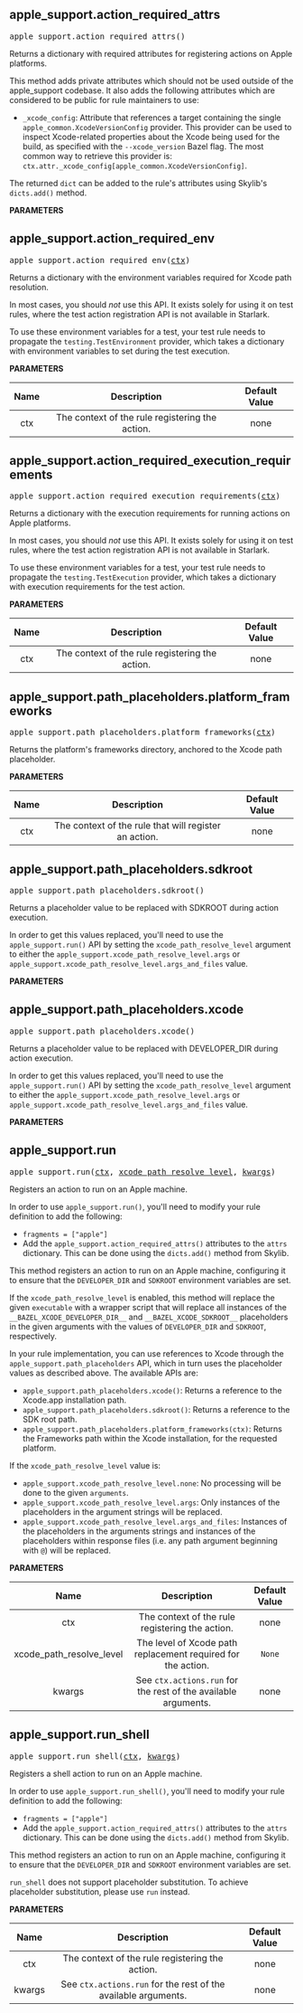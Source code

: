 <!-- Generated with Stardoc: http://skydoc.bazel.build -->

<a name="#apple_support.action_required_attrs"></a>

## apple_support.action_required_attrs

<pre>
apple_support.action_required_attrs()
</pre>

Returns a dictionary with required attributes for registering actions on Apple platforms.

This method adds private attributes which should not be used outside of the apple_support
codebase. It also adds the following attributes which are considered to be public for rule
maintainers to use:

 * `_xcode_config`: Attribute that references a target containing the single
   `apple_common.XcodeVersionConfig` provider. This provider can be used to inspect Xcode-related
   properties about the Xcode being used for the build, as specified with the `--xcode_version`
   Bazel flag. The most common way to retrieve this provider is:
   `ctx.attr._xcode_config[apple_common.XcodeVersionConfig]`.

The returned `dict` can be added to the rule's attributes using Skylib's `dicts.add()` method.


**PARAMETERS**



<a name="#apple_support.action_required_env"></a>

## apple_support.action_required_env

<pre>
apple_support.action_required_env(<a href="#apple_support.action_required_env-ctx">ctx</a>)
</pre>

Returns a dictionary with the environment variables required for Xcode path resolution.

In most cases, you should _not_ use this API. It exists solely for using it on test rules,
where the test action registration API is not available in Starlark.

To use these environment variables for a test, your test rule needs to propagate the
`testing.TestEnvironment` provider, which takes a dictionary with environment variables to set
during the test execution.


**PARAMETERS**


| Name  | Description | Default Value |
| :-------------: | :-------------: | :-------------: |
| ctx |  The context of the rule registering the action.   |  none |


<a name="#apple_support.action_required_execution_requirements"></a>

## apple_support.action_required_execution_requirements

<pre>
apple_support.action_required_execution_requirements(<a href="#apple_support.action_required_execution_requirements-ctx">ctx</a>)
</pre>

Returns a dictionary with the execution requirements for running actions on Apple platforms.

In most cases, you should _not_ use this API. It exists solely for using it on test rules,
where the test action registration API is not available in Starlark.

To use these environment variables for a test, your test rule needs to propagate the
`testing.TestExecution` provider, which takes a dictionary with execution requirements for the
test action.


**PARAMETERS**


| Name  | Description | Default Value |
| :-------------: | :-------------: | :-------------: |
| ctx |  The context of the rule registering the action.   |  none |


<a name="#apple_support.path_placeholders.platform_frameworks"></a>

## apple_support.path_placeholders.platform_frameworks

<pre>
apple_support.path_placeholders.platform_frameworks(<a href="#apple_support.path_placeholders.platform_frameworks-ctx">ctx</a>)
</pre>

Returns the platform's frameworks directory, anchored to the Xcode path placeholder.

**PARAMETERS**


| Name  | Description | Default Value |
| :-------------: | :-------------: | :-------------: |
| ctx |  The context of the rule that will register an action.   |  none |


<a name="#apple_support.path_placeholders.sdkroot"></a>

## apple_support.path_placeholders.sdkroot

<pre>
apple_support.path_placeholders.sdkroot()
</pre>

Returns a placeholder value to be replaced with SDKROOT during action execution.

In order to get this values replaced, you'll need to use the `apple_support.run()` API by
setting the `xcode_path_resolve_level` argument to either the
`apple_support.xcode_path_resolve_level.args` or
`apple_support.xcode_path_resolve_level.args_and_files` value.


**PARAMETERS**



<a name="#apple_support.path_placeholders.xcode"></a>

## apple_support.path_placeholders.xcode

<pre>
apple_support.path_placeholders.xcode()
</pre>

Returns a placeholder value to be replaced with DEVELOPER_DIR during action execution.

In order to get this values replaced, you'll need to use the `apple_support.run()` API by
setting the `xcode_path_resolve_level` argument to either the
`apple_support.xcode_path_resolve_level.args` or
`apple_support.xcode_path_resolve_level.args_and_files` value.


**PARAMETERS**



<a name="#apple_support.run"></a>

## apple_support.run

<pre>
apple_support.run(<a href="#apple_support.run-ctx">ctx</a>, <a href="#apple_support.run-xcode_path_resolve_level">xcode_path_resolve_level</a>, <a href="#apple_support.run-kwargs">kwargs</a>)
</pre>

Registers an action to run on an Apple machine.

In order to use `apple_support.run()`, you'll need to modify your rule definition to add the
following:

  * `fragments = ["apple"]`
  * Add the `apple_support.action_required_attrs()` attributes to the `attrs` dictionary. This
    can be done using the `dicts.add()` method from Skylib.

This method registers an action to run on an Apple machine, configuring it to ensure that the
`DEVELOPER_DIR` and `SDKROOT` environment variables are set.

If the `xcode_path_resolve_level` is enabled, this method will replace the given `executable`
with a wrapper script that will replace all instances of the `__BAZEL_XCODE_DEVELOPER_DIR__` and
`__BAZEL_XCODE_SDKROOT__` placeholders in the given arguments with the values of `DEVELOPER_DIR`
and `SDKROOT`, respectively.

In your rule implementation, you can use references to Xcode through the
`apple_support.path_placeholders` API, which in turn uses the placeholder values as described
above. The available APIs are:

  * `apple_support.path_placeholders.xcode()`: Returns a reference to the Xcode.app
    installation path.
  * `apple_support.path_placeholders.sdkroot()`: Returns a reference to the SDK root path.
  * `apple_support.path_placeholders.platform_frameworks(ctx)`: Returns the Frameworks path
    within the Xcode installation, for the requested platform.

If the `xcode_path_resolve_level` value is:

  * `apple_support.xcode_path_resolve_level.none`: No processing will be done to the given
    `arguments`.
  * `apple_support.xcode_path_resolve_level.args`: Only instances of the placeholders in the
     argument strings will be replaced.
  * `apple_support.xcode_path_resolve_level.args_and_files`: Instances of the placeholders in
     the arguments strings and instances of the placeholders within response files (i.e. any
     path argument beginning with `@`) will be replaced.


**PARAMETERS**


| Name  | Description | Default Value |
| :-------------: | :-------------: | :-------------: |
| ctx |  The context of the rule registering the action.   |  none |
| xcode_path_resolve_level |  The level of Xcode path replacement required for the action.   |  <code>None</code> |
| kwargs |  See <code>ctx.actions.run</code> for the rest of the available arguments.   |  none |


<a name="#apple_support.run_shell"></a>

## apple_support.run_shell

<pre>
apple_support.run_shell(<a href="#apple_support.run_shell-ctx">ctx</a>, <a href="#apple_support.run_shell-kwargs">kwargs</a>)
</pre>

Registers a shell action to run on an Apple machine.

In order to use `apple_support.run_shell()`, you'll need to modify your rule definition to add
the following:

  * `fragments = ["apple"]`
  * Add the `apple_support.action_required_attrs()` attributes to the `attrs` dictionary. This
    can be done using the `dicts.add()` method from Skylib.

This method registers an action to run on an Apple machine, configuring it to ensure that the
`DEVELOPER_DIR` and `SDKROOT` environment variables are set.

`run_shell` does not support placeholder substitution. To achieve placeholder substitution,
please use `run` instead.


**PARAMETERS**


| Name  | Description | Default Value |
| :-------------: | :-------------: | :-------------: |
| ctx |  The context of the rule registering the action.   |  none |
| kwargs |  See <code>ctx.actions.run</code> for the rest of the available arguments.   |  none |


